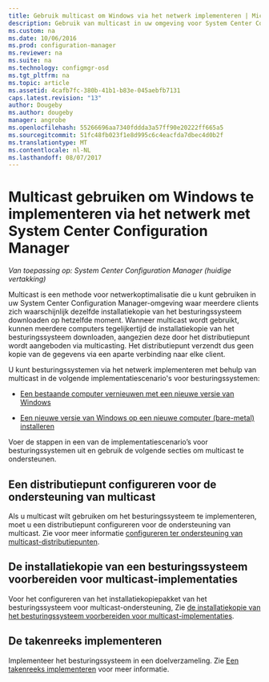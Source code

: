 ```yaml
---
title: Gebruik multicast om Windows via het netwerk implementeren | Microsoft Docs
description: Gebruik van multicast in uw omgeving voor System Center Configuration Manager zodat meerdere computers kunnen tegelijkertijd de installatiekopie van het besturingssysteem downloaden.
ms.custom: na
ms.date: 10/06/2016
ms.prod: configuration-manager
ms.reviewer: na
ms.suite: na
ms.technology: configmgr-osd
ms.tgt_pltfrm: na
ms.topic: article
ms.assetid: 4cafb7fc-380b-41b1-b83e-045aebfb7131
caps.latest.revision: "13"
author: Dougeby
ms.author: dougeby
manager: angrobe
ms.openlocfilehash: 55266696aa7340fddda3a57ff90e20222ff665a5
ms.sourcegitcommit: 51fc48fb023f1e8d995c6c4eacfda7dbec4d0b2f
ms.translationtype: MT
ms.contentlocale: nl-NL
ms.lasthandoff: 08/07/2017
---
```

# <a name="use-multicast-to-deploy-windows-over-the-network-with-system-center-configuration-manager"></a>Multicast gebruiken om Windows te implementeren via het netwerk met System Center Configuration Manager

*Van toepassing op: System Center Configuration Manager (huidige vertakking)*

Multicast is een methode voor netwerkoptimalisatie die u kunt gebruiken in uw System Center Configuration Manager-omgeving waar meerdere clients zich waarschijnlijk dezelfde installatiekopie van het besturingssysteem downloaden op hetzelfde moment. Wanneer multicast wordt gebruikt, kunnen meerdere computers tegelijkertijd de installatiekopie van het besturingssysteem downloaden, aangezien deze door het distributiepunt wordt aangeboden via multicasting. Het distributiepunt verzendt dus geen kopie van de gegevens via een aparte verbinding naar elke client.  

 U kunt besturingssystemen via het netwerk implementeren met behulp van multicast in de volgende implementatiescenario's voor besturingssystemen:  

-   [Een bestaande computer vernieuwen met een nieuwe versie van Windows](refresh-an-existing-computer-with-a-new-version-of-windows.md)  

-   [Een nieuwe versie van Windows op een nieuwe computer (bare-metal) installeren](install-new-windows-version-new-computer-bare-metal.md)  

 Voer de stappen in een van de implementatiescenario’s voor besturingssystemen uit en gebruik de volgende secties om multicast te ondersteunen.  

##  <a name="BKMK_Configure"></a> Een distributiepunt configureren voor de ondersteuning van multicast  
 Als u multicast wilt gebruiken om het besturingssysteem te implementeren, moet u een distributiepunt configureren voor de ondersteuning van multicast. Zie voor meer informatie [configureren ter ondersteuning van multicast-distributiepunten](../get-started/prepare-site-system-roles-for-operating-system-deployments.md#BKMK_DPMulticast).  

## <a name="prepare-an-operating-system-image-for-multicast-deployments"></a>De installatiekopie van een besturingssysteem voorbereiden voor multicast-implementaties  
 Voor het configureren van het installatiekopiepakket van het besturingssysteem voor multicast-ondersteuning, Zie [de installatiekopie van het besturingssysteem voorbereiden voor multicast-implementaties](../get-started/manage-operating-system-images.md#BKMK_OSImageMulticast).  

##  <a name="BKMK_Deploy"></a> De takenreeks implementeren  
 Implementeer het besturingssysteem in een doelverzameling. Zie [Een takenreeks implementeren](manage-task-sequences-to-automate-tasks.md#BKMK_DeployTS) voor meer informatie.  

